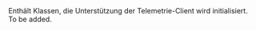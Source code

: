 <Namespace Name="Microsoft.ApplicationInsights">
  <Docs>
    <summary>Enthält Klassen, die Unterstützung der Telemetrie-Client wird initialisiert.</summary> 
    <remarks>To be added.</remarks>
  </Docs>
</Namespace>
